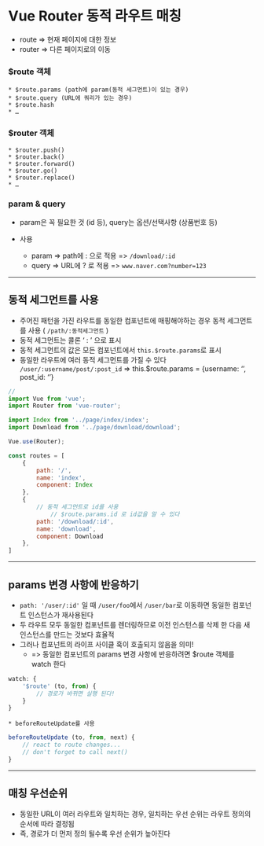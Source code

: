 # Vue Router 동적 라우트 매칭
* route => 현재 페이지에 대한 정보
* router => 다른 페이지로의 이동

### $route 객체
	* $route.params (path에 param(동적 세그먼트)이 있는 경우)
	* $route.query (URL에 쿼리가 있는 경우)
	* $route.hash
	* …

### $router 객체
	* $router.push()
	* $router.back()
	* $router.forward()
	* $router.go()
	* $router.replace()
	* …

### param & query
* param은 꼭 필요한 것 (id 등), query는 옵션/선택사항 (상품번호 등)

* 사용
	* param => path에 : 으로 적용 => `/download/:id`
	* query => URL에 ? 로 적용 => `www.naver.com?number=123`

- - - -

## 동적 세그먼트를 사용
* 주어진 패턴을 가진 라우트를 동일한 컴포넌트에 매핑해야하는 경우 동적 세그먼트를 사용 ( `/path/:동적세그먼트` )
* 동적 세그먼트는 콜론 ‘ : ’ 으로 표시
* 동적 세그먼트의 값은 모든 컴포넌트에서 `this.$route.params`로 표시
* 동일한 라우트에 여러 동적 세그먼트를 가질 수 있다 `/user/:username/post/:post_id` => this.$route.params = {username: ‘’, post_id: ‘’}
``` javascript
//
import Vue from 'vue';
import Router from 'vue-router';

import Index from '../page/index/index';
import Download from '../page/download/download';

Vue.use(Router);

const routes = [
	{
		path: '/',
		name: 'index',
		component: Index
	},
	{
		// 동적 세그먼트로 id를 사용
			// $route.params.id 로 id값을 알 수 있다
		path: '/download/:id',
		name: 'download',
		component: Download
	},
]
```


- - - -

## params 변경 사항에 반응하기
* `path: '/user/:id'` 일 때 `/user/foo`에서 `/user/bar`로 이동하면 동일한 컴포넌트 인스턴스가 재사용된다
* 두 라우트 모두 동일한 컴포넌트를 렌더링하므로 이전 인스턴스를 삭제 한 다음 새 인스턴스를 만드는 것보다 효율적
* 그러나 컴포넌트의 라이프 사이클 훅이 호출되지 않음을 의미!
	* => 동일한 컴포넌트의 params 변경 사항에 반응하려면 $route 객체를 watch 한다
``` javascript
watch: {
	'$route' (to, from) {
		// 경로가 바뀌면 실행 된다!
	}
}
```
	* beforeRouteUpdate를 사용
``` javascript
beforeRouteUpdate (to, from, next) {
	// react to route changes...
	// don't forget to call next()
}
```

- - - -

## 매칭 우선순위
* 동일한 URL이 여러 라우트와 일치하는 경우, 일치하는 우선 순위는 라우트 정의의 순서에 따라 결정됨
* 즉, 경로가 더 먼저 정의 될수록 우선 순위가 높아진다











